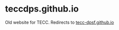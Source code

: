 # teccdps.github.io
Old website for TECC. Redirects to [tecc-dpsf.github.io](https://tecc-dpsf.github.io)
